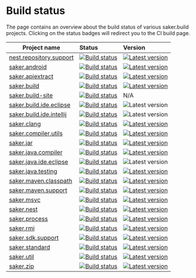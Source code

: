 # Build status

The page contains an overview about the build status of various saker.build projects. Clicking on the status badges will redirect you to the CI build page.

| Project name            	| Status 	|Version |
|-------------------------	|:-------	|:-----  |
|[nest.repository.support](https://github.com/sakerbuild/nest.repository.support)	|[![Build status](https://img.shields.io/azure-devops/build/sakerbuild/d19fd1c7-3c53-4de7-9152-ba2eb0e8979c/8/master)](https://dev.azure.com/sakerbuild/nest.repository.support/_build)|[![Latest version](https://mirror.nest.saker.build/badges/nest.repository.support/version.svg)](https://nest.saker.build/package/nest.repository.support "nest.repository.support \| saker.nest")|
|[saker.android](https://github.com/sakerbuild/saker.android)	|[![Build status](https://img.shields.io/azure-devops/build/sakerbuild/2e8d0e95-2787-42aa-85b5-ccb3424ada66/20/master)](https://dev.azure.com/sakerbuild/saker.android/_build)|[![Latest version](https://mirror.nest.saker.build/badges/saker.android/version.svg)](https://nest.saker.build/package/saker.android "saker.android \| saker.nest")|
|[saker.apiextract](https://github.com/sakerbuild/saker.apiextract)	|[![Build status](https://img.shields.io/azure-devops/build/sakerbuild/56ddae8e-b228-4ce7-a0d6-ec211126205d/17/master)](https://dev.azure.com/sakerbuild/saker.apiextract/_build)|[![Latest version](https://mirror.nest.saker.build/badges/saker.apiextract/version.svg)](https://nest.saker.build/package/saker.apiextract "saker.apiextract \| saker.nest")|
|[saker.build](https://github.com/sakerbuild/saker.build)	|[![Build status](https://img.shields.io/azure-devops/build/sakerbuild/9de21fc8-f935-48f9-bd0a-666d204cbdcb/15/master)](https://dev.azure.com/sakerbuild/saker.build/_build)|[![Latest version](https://mirror.nest.saker.build/badges/saker.build/version.svg)](https://nest.saker.build/package/saker.build "saker.build \| saker.nest")|
|[saker.build-site](https://github.com/sakerbuild/saker.build-site)	|[![Build status](https://img.shields.io/azure-devops/build/sakerbuild/13ee5248-df75-4cb2-83f4-fe7679ace0ea/21/master)](https://dev.azure.com/sakerbuild/saker.build-site/_build)| N/A |
|[saker.build.ide.eclipse](https://github.com/sakerbuild/saker.build.ide.eclipse)	|[![Build status](https://img.shields.io/azure-devops/build/sakerbuild/53444128-aeb0-4d50-8b42-1ff5c679b47e/22/master)](https://dev.azure.com/sakerbuild/saker.build.ide.eclipse/_build)| ![Latest version](https://img.shields.io/badge/version-#MACRO_VERSION_ECLIPSE_PLUGINS-%230ac) |
|[saker.build.ide.intellij](https://github.com/sakerbuild/saker.build.ide.intellij)	|[![Build status](https://img.shields.io/azure-devops/build/sakerbuild/1098ca22-fb60-4d81-bac8-5bb82054d156/25/master)](https://dev.azure.com/sakerbuild/saker.build.ide.intellij/_build)| ![Latest version](https://img.shields.io/badge/version-#MACRO_VERSION_INTELLIJ_PLUGINS-%230ac) |
|[saker.clang](https://github.com/sakerbuild/saker.clang)	|[![Build status](https://img.shields.io/azure-devops/build/sakerbuild/2a9d54e7-8897-4ae6-848a-b13ab24e8e8f/19/master)](https://dev.azure.com/sakerbuild/saker.clang/_build)|[![Latest version](https://mirror.nest.saker.build/badges/saker.clang/version.svg)](https://nest.saker.build/package/saker.clang "saker.clang \| saker.nest")|
|[saker.compiler.utils](https://github.com/sakerbuild/saker.compiler.utils)	|[![Build status](https://img.shields.io/azure-devops/build/sakerbuild/e8424f6d-a9d2-4b28-97b8-61b981ca2af4/6/master)](https://dev.azure.com/sakerbuild/saker.compiler.utils/_build)|[![Latest version](https://mirror.nest.saker.build/badges/saker.compiler.utils/version.svg)](https://nest.saker.build/package/saker.compiler.utils "saker.compiler.utils \| saker.nest")|
|[saker.jar](https://github.com/sakerbuild/saker.jar)	|[![Build status](https://img.shields.io/azure-devops/build/sakerbuild/e2bc4049-c2f6-497b-8d3c-bed869f837dd/5/master)](https://dev.azure.com/sakerbuild/saker.jar/_build)|[![Latest version](https://mirror.nest.saker.build/badges/saker.jar/version.svg)](https://nest.saker.build/package/saker.jar "saker.jar \| saker.nest")|
|[saker.java.compiler](https://github.com/sakerbuild/saker.java.compiler)	|[![Build status](https://img.shields.io/azure-devops/build/sakerbuild/f1251dbc-3ee1-4e43-a095-0231770283de/14/master)](https://dev.azure.com/sakerbuild/saker.java.compiler/_build)|[![Latest version](https://mirror.nest.saker.build/badges/saker.java.compiler/version.svg)](https://nest.saker.build/package/saker.java.compiler "saker.java.compiler \| saker.nest")|
|[saker.java.ide.eclipse](https://github.com/sakerbuild/saker.java.ide.eclipse)	|[![Build status](https://img.shields.io/azure-devops/build/sakerbuild/90306d09-ea75-4eae-8a9e-b89c7e29ca4a/23/master)](https://dev.azure.com/sakerbuild/saker.java.ide.eclipse/_build)| ![Latest version](https://img.shields.io/badge/version-#MACRO_VERSION_ECLIPSE_PLUGINS-%230ac) |
|[saker.java.testing](https://github.com/sakerbuild/saker.java.testing)	|[![Build status](https://img.shields.io/azure-devops/build/sakerbuild/5e05673c-f79b-4b0e-9866-bafebbde4851/16/master)](https://dev.azure.com/sakerbuild/saker.java.testing/_build)|[![Latest version](https://mirror.nest.saker.build/badges/saker.java.testing/version.svg)](https://nest.saker.build/package/saker.java.testing "saker.java.testing \| saker.nest")|
|[saker.maven.classpath](https://github.com/sakerbuild/saker.maven.classpath)	|[![Build status](https://img.shields.io/azure-devops/build/sakerbuild/7a2f5570-dd09-4779-96c0-1a3c0d3c8b8b/12/master)](https://dev.azure.com/sakerbuild/saker.maven.classpath/_build)|[![Latest version](https://mirror.nest.saker.build/badges/saker.maven.classpath/version.svg)](https://nest.saker.build/package/saker.maven.classpath "saker.maven.classpath \| saker.nest")|
|[saker.maven.support](https://github.com/sakerbuild/saker.maven.support)	|[![Build status](https://img.shields.io/azure-devops/build/sakerbuild/43ecb95f-a0df-4b67-b49d-4baf89309860/11/master)](https://dev.azure.com/sakerbuild/saker.maven.support/_build)|[![Latest version](https://mirror.nest.saker.build/badges/saker.maven.support/version.svg)](https://nest.saker.build/package/saker.maven.support "saker.maven.support \| saker.nest")|
|[saker.msvc](https://github.com/sakerbuild/saker.msvc)	|[![Build status](https://img.shields.io/azure-devops/build/sakerbuild/89658990-239d-4856-973f-f880318c937c/9/master)](https://dev.azure.com/sakerbuild/saker.msvc/_build)|[![Latest version](https://mirror.nest.saker.build/badges/saker.msvc/version.svg)](https://nest.saker.build/package/saker.msvc "saker.msvc \| saker.nest")|
|[saker.nest](https://github.com/sakerbuild/saker.nest)	|[![Build status](https://img.shields.io/azure-devops/build/sakerbuild/8cec740c-3729-415e-92e5-b7af8142fb75/7/master)](https://dev.azure.com/sakerbuild/saker.nest/_build)|[![Latest version](https://mirror.nest.saker.build/badges/saker.nest/version.svg)](https://nest.saker.build/package/saker.nest "saker.nest \| saker.nest")|
|[saker.process](https://github.com/sakerbuild/saker.process)	|[![Build status](https://img.shields.io/azure-devops/build/sakerbuild/aa80043f-a15f-482b-8868-90b241257a46/18/master)](https://dev.azure.com/sakerbuild/saker.process/_build)|[![Latest version](https://mirror.nest.saker.build/badges/saker.process/version.svg)](https://nest.saker.build/package/saker.process "saker.process \| saker.nest")|
|[saker.rmi](https://github.com/sakerbuild/saker.rmi)	|[![Build status](https://img.shields.io/azure-devops/build/sakerbuild/5bb4fa52-aa48-4924-957e-f1b25aeff54e/13/master)](https://dev.azure.com/sakerbuild/saker.rmi/_build)|[![Latest version](https://mirror.nest.saker.build/badges/saker.rmi/version.svg)](https://nest.saker.build/package/saker.rmi "saker.rmi \| saker.nest")|
|[saker.sdk.support](https://github.com/sakerbuild/saker.sdk.support)	|[![Build status](https://img.shields.io/azure-devops/build/sakerbuild/e1e9e92f-5211-4858-bff0-3e669809e2e0/3/master)](https://dev.azure.com/sakerbuild/saker.sdk.support/_build)|[![Latest version](https://mirror.nest.saker.build/badges/saker.sdk.support/version.svg)](https://nest.saker.build/package/saker.sdk.support "saker.sdk.support \| saker.nest")|
|[saker.standard](https://github.com/sakerbuild/saker.standard)	|[![Build status](https://img.shields.io/azure-devops/build/sakerbuild/84e4764f-1d0d-47f1-835f-360a5848bb58/2/master)](https://dev.azure.com/sakerbuild/saker.standard/_build)|[![Latest version](https://mirror.nest.saker.build/badges/saker.standard/version.svg)](https://nest.saker.build/package/saker.standard "saker.standard \| saker.nest")|
|[saker.util](https://github.com/sakerbuild/saker.util)	|[![Build status](https://img.shields.io/azure-devops/build/sakerbuild/6bb2b4fa-d3da-44b0-85ad-b3e21ea3bab6/10/master)](https://dev.azure.com/sakerbuild/saker.util/_build)|[![Latest version](https://mirror.nest.saker.build/badges/saker.util/version.svg)](https://nest.saker.build/package/saker.util "saker.util \| saker.nest")|
|[saker.zip](https://github.com/sakerbuild/saker.zip)	|[![Build status](https://img.shields.io/azure-devops/build/sakerbuild/de616c64-828e-4ce3-80fa-188c45b0e923/4/master)](https://dev.azure.com/sakerbuild/saker.zip/_build)|[![Latest version](https://mirror.nest.saker.build/badges/saker.zip/version.svg)](https://nest.saker.build/package/saker.zip "saker.zip \| saker.nest")|